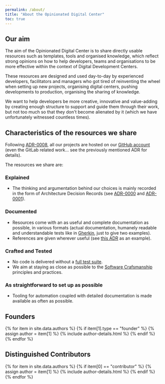 ```yaml
---
permalink: /about/
title: "About the Opinionated Digital Center"
toc: true
---
```

## Our aim

The aim of the Opinionated Digital Center is to share directly usable resources such as templates, tools and organised knowledge, which reflect strong opinions on how to help developers, teams and organisations to be more effective within the context of Digital Development Centers.

These resources are designed and used day-to-day by experienced developers, facilitators and managers who got tired of reinventing the wheel when setting up new projects, organising digital centers, pushing developments to production, organising the sharing of knowledge.

We want to help developers be more creative, innovative and value-adding by creating enough structure to support and guide them through their work, but not too much so that they don't become alienated by it (which we have unfortunately witnessed countless times).

## Characteristics of the resources we share

Following [ADR-0008](https://github.com/opinionated-digital-center/architecture-decision-records/blob/master/docs/adr/0008-use-github-as-main-hub-for-the-opinionated-digital-center.md), all our projects are hosted on our [GitHub account](https://github.com/opinionated-digital-center) (even the GitLab related work... see the previously mentioned ADR for details).

The resources we share are:

### Explained

* The thinking and argumentation behind our choices is mainly recorded in the form of Architecture Decision Records (see [ADR-0000](https://github.com/opinionated-digital-center/architecture-decision-records/blob/master/docs/adr/0000-record-architecture-decisions.md) and [ADR-0001](https://github.com/opinionated-digital-center/architecture-decision-records/blob/master/docs/adr/0001-use-markdown-architectural-decision-records.md)).

### Documented

* Resources come with an as useful and complete documentation as possible, in various formats (actual documentation, humanely readable and understandable tests like in [Gherkin](https://cucumber.io/docs/gherkin/reference/), just to give two examples).
* References are given wherever useful (see [this ADR](https://github.com/opinionated-digital-center/architecture-decision-records/blob/master/docs/adr/0001-use-markdown-architectural-decision-records.md) as an example).

### Crafted and Tested

* No code is delivered without a [full test suite](https://github.com/opinionated-digital-center/python-library-project-generator/blob/master/README.rst#fully-tested-features).
* We aim at staying as close as possible to the [Software Crafsmanship](https://manifesto.softwarecraftsmanship.org/) principles and practices.

### As straightforward to set up as possible

* Tooling for automation coupled with detailed documentation is made available as often as possible.

## Founders

{% for item in site.data.authors %}
{% if item[1].type == "founder" %}
{% assign author = item[1] %}
{% include author-details.html %}
{% endif %}
{% endfor %}

## Distinguished Contributors
{% for item in site.data.authors %}
{% if item[0] == "contributor" %}
{% assign author = item[1] %}
{% include author-details.html %}
{% endif %}
{% endfor %}
